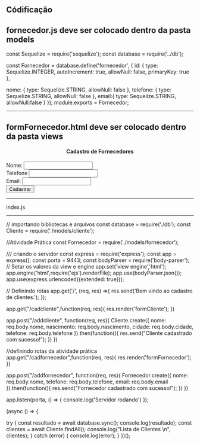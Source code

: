 Códificação
--------------------------
fornecedor.js 
deve ser colocado dentro da pasta models
-----------------------


const Sequelize = require('sequelize');
const database = require('../db');

const Fornecedor = database.define('fornecedor', {
id: {
type: Sequelize.INTEGER,
autoIncrement: true,
allowNull: false,
primaryKey: true
},

nome: {
type: Sequelize.STRING,
allowNull: false
},
telefone: {
type: Sequelize.STRING,
allowNull: false
},
email:{
type: Sequelize.STRING,
allowNull:false
}
});
module.exports = Fornecedor;

--------------------------
formFornecedor.html 
deve ser colocado dentro da pasta views
-----------------------

<!DOCTYPE html>
<html>

<head>
<meta charset="utf-8">
<meta name="viewport" content="width=device-width">
<link href="https://cdn.jsdelivr.net/npm/bootstrap@5.3.0-alpha3/dist/css/bootstrap.min.css" rel="stylesheet" integrity="sha384-KK94CHFLLe+nY2dmCWGMq91rCGa5gtU4mk92HdvYe+M/SXH301p5ILy+dN9+nJOZ" crossorigin="anonymous">
<script src="https://cdn.jsdelivr.net/npm/bootstrap@5.3.0-alpha3/dist/js/bootstrap.bundle.min.js" integrity="sha384-ENjdO4Dr2bkBIFxQpeoTz1HIcje39Wm4jDKdf19U8gI4ddQ3GYNS7NTKfAdVQSZe" crossorigin="anonymous"></script>
<title>Cadastro de Fornecedores</title>

</head>

<body>
<center><H4><p>Cadastro de Fornecedores</p></h4></center>

<form action="/addfornecedor" method="POST">
<div class="row justify-content-center">
<div class="col-8">
<label for="nome2" class="form-label">Nome:</label>
<input type="text" name="nome" class="form-control" id="nome">
</div>
<div class="col-8">
<label for="telefone" class="form-label">Telefone</label>
<input type="text" name="telefone" class="form-control" id="telefone">
</div>
<div class="col-8">
<label for="email" class="form-label">Email:</label>
<input type="text" name="email" class="form-control" id="email">
</div>
<div class="col-8">
<button type="submit" class="btn btn-primary">Cadastrar</button>
</div>
</div>
</form>
</body>
</html>

--------------------------
index.js 

-----------------------

// importando bibliotecas e arquivos
const database = require('./db');
const Cliente = require('./models/cliente');

//Atividade Prática
const Fornecedor = require('./models/fornecedor');

/// criando o servidor
const express = require('express');
const app = express();
const porta = 9443;
const bodyParser = require('body-parser');
// Setar os valores da view e engine
app.set('view engine','html');
app.engine('html',require('ejs').renderFile);
app.use(bodyParser.json());
app.use(express.urlencoded({extended: true}));


// Definindo rotas
app.get('/', (req, res) =>{
res.send('Bem vindo ao cadastro de clientes.');
});

app.get("/cadcliente",function(req, res){
res.render('formCliente');
})

app.post("/addcliente", function(req, res){
Cliente.create({
nome: req.body.nome,
nascimento: req.body.nascimento,
cidade: req.body.cidade,
telefone: req.body.telefone
}).then(function(){
res.send("Cliente cadastrado com sucesso!");
})
})

//definindo rotas da atividade prática
app.get("/cadfornecedor",function(req, res){
res.render('formFornecedor');
})

app.post("/addfornecedor", function(req, res){
Fornecedor.create({
nome: req.body.nome,
telefone: req.body.telefone,
email: req.body.email
}).then(function(){
res.send("Fornecedor cadastrado com sucesso!");
})
})

app.listen(porta, () => { console.log('Servidor rodando') });


(async () => {

try {
const resultado = await database.sync();
console.log(resultado);
const clientes = await Cliente.findAll();
console.log("Lista de Clientes \n", clientes);
} catch (error) {
console.log(error);
}
})();